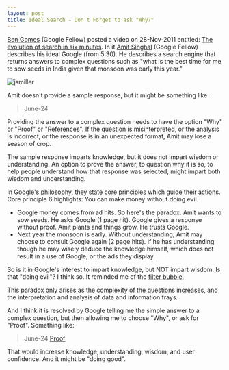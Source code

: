 ```yaml
---
layout: post
title: Ideal Search - Don't Forget to ask "Why?"
---
```


[Ben Gomes](https://www.linkedin.com/in/ben-g-14a57a2a/) (Google Fellow) posted a video on 28-Nov-2011 entitled: [The evolution of search in six minutes](http://insidesearch.blogspot.com/2011/11/evolution-of-search-in-six-minutes.html). In it [Amit Singhal](http://singhal.info/) (Google Fellow) describes his ideal Google (from 5:30). He describes a search engine that returns answers to complex questions such as "what is the best time for me to sow seeds in India given that monsoon was early this year."

![jsmiller](https://www.abc.net.au/science/quiz/img/jsmiller.jpg)

Amit doesn't provide a sample response, but it might be something like:

> June-24

Providing the answer to a complex question needs to have the option "Why" or "Proof" or "References". If the question is misinterpreted, or the analysis is incorrect, or the response is in an unexpected format, Amit may lose a season of crop.

The sample response imparts knowledge, but it does not impart wisdom or understanding. An option to prove the answer, to question why it is so, to help people understand how that response was selected, might impart  both wisdom and understanding.

In [Google's philosophy](https://en.wikipedia.org/wiki/Don%27t_be_evil), they state core principles which guide their actions. Core principle 6 highlights: You can make money without doing evil.

* Google money comes from ad hits. So here's the paradox. Amit wants to sow seeds. He asks Google (1 page hit). Google gives a response without proof. Amit plants and things grow. He trusts Google.
* Next year the monsoon is early. Without understanding, Amit may choose to consult Google again (2 page hits). If he has understanding though he may wisely deduce the knowledge himself, which does not result in a use of Google, or the ads they display.

So is it in Google's interest to impart knowledge, but NOT impart wisdom. Is that "doing evil"? I think so. It reminded me of the [filter bubble](https://en.wikipedia.org/wiki/Filter_bubble).

This paradox only arises as the complexity of the questions increases, and the interpretation and analysis of data and information frays.

And I think it is resolved by Google telling me the simple answer to a complex question, but then allowing me to choose "Why", or ask for "Proof". Something like:

> June-24 [Proof](proof.link)

That would increase knowledge, understanding, wisdom, and user confidence. And it might be "doing good".